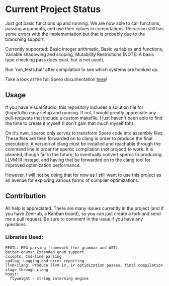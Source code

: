 # Current Project Status

Just got basic functions up and running. We are now able to call functions, passing arguments, and use their values in
computations. Recursion still has some errors with the implementation but that is probably due to the branching support.

Currently supported: Basic integer arithmatic, Basic variables and functions, Variable shadowing and scoping, Mutability Restrictions (NOTE: A basic type checking pass does exist, but is not used).

Run 'run_tests.bat' after compilation to see which systems are hooked up.

Take a look at the full Spero documentation [here](https://github.com/hGriff0n/Spero)!

## Usage

If you have Visual Studio, this repository includes a solution file for (hopefully) easy setup and running. If not, I would greatly appreciate any pull-requests that include a custom makefile.
I just haven't been able to find the time to create it myself (I don't gain that much myself tbh).

On it's own, speroc only serves to transform Spero code into assembly files. These files are then forwarded on to clang
in order to produce the final executable. A version of clang must be installed and reachable through the command line
in order for speroc compilation (not project) to work. It is planned, though far in the future, to eventually convert
speroc to producing LLVM IR instead, and having that be forwarded on to the clang tool for improved optimization
performance.

However, I will not be doing that for now as I still want to use this project as an avenue for exploring various forms
of compiler optimizations.

## Contribution

All help is appreciated. There are many issues currently in the project (and if you have ZenHub, a Kanban board), so you can just create a fork and send me a pull request.
Be sure to comment in the issue if you have any questions.

### Libraries Used:

    PEGTL: PEG parsing framework (for grammar and AST)
    better-enums: Extended enum support
    cxxopts: Cmd-line parsing
	spdlog: Logging and error reporting
    llvm/clang: Produce llvm ir, ir optimization passes, final compilation stage through clang
    boost:
      flyweight - string interning engine

